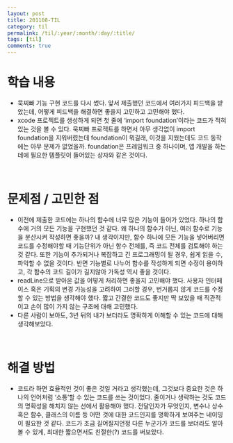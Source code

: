 ```yaml
---
layout: post
title: 201108-TIL
category: til
permalink: /til/:year/:month/:day/:title/
tags: [til]
comments: true
---
```

# 학습 내용
- 묵찌빠 기능 구현 코드를 다시 썼다. 앞서 제출했던 코드에서 여러가지 피드백을 받았는데, 어떻게 피드백을 해결하면 좋을지 고민하고 고민해야 했다.
- xcode 프로젝트를 생성하게 되면 첫 줄에 ‘import foundation’이라는 코드가 적혀있는 것을 볼 수 있다. 묵찌빠 프로젝트를 하면서 아무 생각없이 import foundation을 지워버렸는데 foundation이 뭐길래, 이것을 지웠는데도 코드 동작에는 아무 문제가 없었을까. foundation은 프레임워크 중 하나이며, 앱 개발을 하는데에 필요한 템플릿이 들어있는 상자와 같은 것이다. 

<br>

# 문제점 / 고민한 점
- 이전에 제출한 코드에는 하나의 함수에 너무 많은 기능이 들어가 있었다. 하나의 함수에 거의 모든 기능을 구현했던 것 같다. 왜 하나의 함수가 아닌, 여러 함수로 기능을 분산시켜 작성하면 좋을까? 내 생각이지만, 함수 하나에 모든 기능을 넣어버리면 코드를 수정해야할 때 기능단위가 아닌 함수 전체를, 즉 코드 전체를 검토해야 하는 것 같다. 또한 기능이 추가되거나 복잡하고 긴 프로그래밍이 될 경우, 쉽게 읽을 수, 파악할 수 없을 것이다. 반면 기능별로 나누어 함수를 작성하게 되면 수정이 용이하고, 각 함수의 코드 길이가 길지않아 가독성 역시 좋을 것이다.
- readLine으로 받아온 값을 어떻게 처리하면 좋을지 고민해야 했다. 사용자 인터페이스 혹은 기획의 변경 가능성을 고려하여 그러할 경우, 번거롭지 않게 코드를 수정할 수 있는 방법을 생각해야 했다. 짧고 간결한 코드도 좋지만 딱 보았을 때 직관적이고 손이 많이 가지 않는 구조에 대해 고민했다.
- 다른 사람이 보아도, 3년 뒤의 내가 보더라도 명확하게 이해할 수 있는 코드에 대해 생각해보았다.

<br>

# 해결 방법
- 코드라 하면 효율적인 것이 좋은 것일 거라고 생각했는데, 그것보다 중요한 것은 하나의 언어처럼 ‘소통’할 수 있는 코드를 쓰는 것이었다. 줄이거나 생략하는 것도 코드의 명확성을 해치지 않는 선에서 활용해야 했다. 전달인자가 무엇인지, 변수나 상수 혹은 함수, 클래스의 이름 등 어떤 것에 대한 코드인지를 명확하게 보여주는 네이밍이 필요한 것 같다. 코드가 조금 길어질지언정 다른 누군가가 코드를 보더라도 알아볼 수 있게, 최대한 짧으면서도 친절한(?) 코드를 써보았다.
